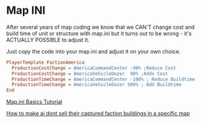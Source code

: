 # Map INI

After several years of map coding we know that we CAN'T change cost and build time of unit or structure with map.ini but
it turns out to be wrong - it's ACTUALLY POSSIBLE to adjust it.

Just copy the code into your map.ini and adjust it on your own choice.

```ini
PlayerTemplate FactionAmerica
  ProductionCostChange = AmericaCommandCenter -90% ;Reduce Cost
  ProductionCostChange = AmericaVehicleDozer  90% ;Adds Cost
  ProductionTimeChange = AmericaCommandCenter -100% ; Reduce Buildtime
  ProductionTimeChange = AmericaVehicleDozer 500% ; Add Buildtime
End
```

[Map.ini Basics Tutorial](http://www.cnclabs.com/forums/cnc_postst10478_Map-ini-basics.aspx)

[How to make ai dont sell their captured faction buildings in a specific map](http://www.cnclabs.com/forums/cnc_postsm148967_-Tutorial--How-to-make-ai-dont-sell-their-captured-faction-buildings-in-a-specific-map.aspx#post148967)
